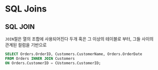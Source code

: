 # SQL Joins
## SQL JOIN
`JOIN`절은 열의 조합에 사용되어진다 두개 혹은 그 이상의 테이블로 부터, 그들 사이의 관계된 컬럼을 기반으로
```sql
SELECT Orders.OrderID, Customers.CustomerName, Orders.OrderDate
FROM Orders INNER JOIN Customers
ON Orders.CustomerID = CUstomers.CustomerID;
```

